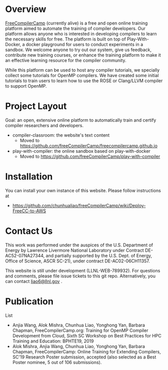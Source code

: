 # Overview
[FreeCompilerCamp](http://freecompilercamp.org) (currently alive) is a free and open online training platform aimed to automate the training of compiler developers. Our platform allows anyone who is interested in developing compilers to learn the necessary skills for free. The platform is built on top of Play-With-Docker, a docker playground for users to conduct experiments in a sandbox. We welcome anyone to try out our system, give us feedback, contribute new training courses, or enhance the training platform to make it an effective learning resource for the compiler community.

While this platform can be used to host any compiler tutorials, we specially collect some tutorials for OpenMP compilers. We have created some initial tutorials to train users to learn how to use the ROSE or Clang/LLVM compiler to support OpenMP.

# Project Layout
Goal: an open, extensive online platform to automatically train and certify compiler researchers and developers.
* compiler-classroom: the website's text content
  * Moved to https://github.com/freeCompilerCamp/freecompilercamp.github.io
* play-with-compiler: the online sandbox based on play-with-docker
  * Moved to https://github.com/freeCompilerCamp/play-with-compiler

# Installation
You can install your own instance of this website. Please follow instructions at 
* https://github.com/chunhualiao/freeCompilerCamp/wiki/Deploy-FreeCC-to-AWS

# Contact Us
This work was performed under the auspices of the U.S. Department of Energy by Lawrence Livermore National Laboratory under Contract DE-AC52-07NA27344, and partially supported by the U.S. Dept. of Energy, Office of Science, ASCR SC-21), under contract DE-AC02-06CH11357. 

This website is still under development (LLNL-WEB-789932). For questions and comments, please file issue tickets to this git repo. Alternatively, you can contact liao6@llnl.gov .

# Publication
List
* Anjia Wang, Alok Mishra, Chunhua Liao, Yonghong Yan, Barbara Chapman, FreeCompilerCamp.org: Training for OpenMP Compiler Development from Cloud, Sixth SC Workshop on Best Practices for HPC Training and Education: BPHTE19, 2019
* Alok Mishra, Anjia Wang, Chunhua Liao, Yonghong Yan, Barbara Chapman, FreeCompilerCamp: Online Training for Extending Compilers, SC'19 Research Poster submission, accepted (also selected as a Best Poster nominee, 5 out of 106 submissions).
